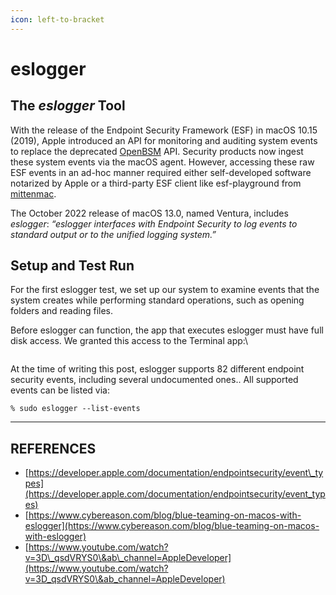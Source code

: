```yaml
---
icon: left-to-bracket
---
```


# eslogger

## The _eslogger_ Tool

With the release of the Endpoint Security Framework (ESF) in macOS 10.15 (2019), Apple introduced an API for monitoring and auditing system events to replace the deprecated [OpenBSM](https://en.wikipedia.org/wiki/OpenBSM) API. Security products now ingest these system events via the macOS agent. However, accessing these raw ESF events in an ad-hoc manner required either self-developed software notarized by Apple or a third-party ESF client like esf-playground from [mittenmac](https://themittenmac.com/the-esf-playground/).&#x20;

The October 2022 release of macOS 13.0, named Ventura, includes _eslogger_: _“eslogger interfaces with Endpoint Security to log events to standard output or to the unified logging system.”_&#x20;

## Setup and Test Run&#x20;

For the first eslogger test, we set up our system to examine events that the system creates while performing standard operations, such as opening folders and reading files.

Before eslogger can function, the app that executes eslogger must have full disk access. We granted this access to the Terminal app:\


<figure><img src="https://www.cybereason.com/hs-fs/hubfs/image7-Oct-03-2022-04-45-09-68-PM.png?width=588&#x26;name=image7-Oct-03-2022-04-45-09-68-PM.png" alt=""><figcaption></figcaption></figure>

At the time of writing this post, eslogger supports 82 different endpoint security events, including several undocumented ones.. All supported events can be listed via:

```
% sudo eslogger --list-events
```



***

## REFERENCES

* [https://developer.apple.com/documentation/endpointsecurity/event\_types](https://developer.apple.com/documentation/endpointsecurity/event_types)
* [https://www.cybereason.com/blog/blue-teaming-on-macos-with-eslogger](https://www.cybereason.com/blog/blue-teaming-on-macos-with-eslogger)
* [https://www.youtube.com/watch?v=3D\_qsdVRYS0\&ab\_channel=AppleDeveloper](https://www.youtube.com/watch?v=3D_qsdVRYS0\&ab_channel=AppleDeveloper)

